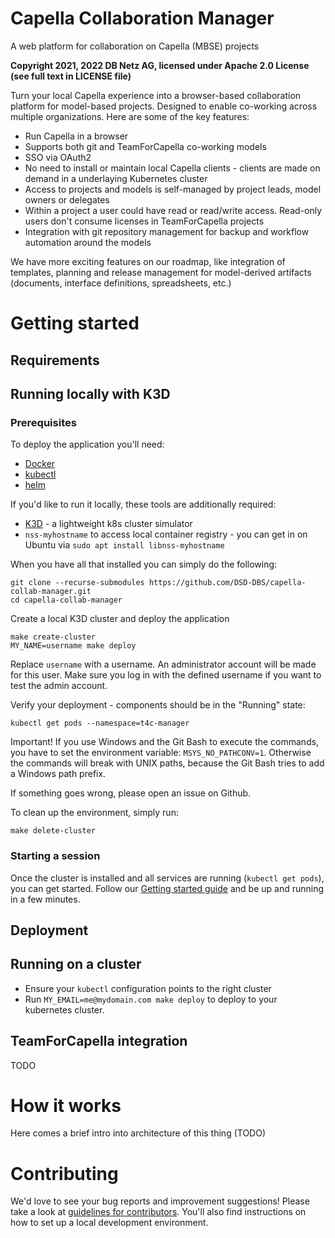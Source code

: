 # Capella Collaboration Manager

A web platform for collaboration on Capella (MBSE) projects

**Copyright 2021, 2022 DB Netz AG, licensed under Apache 2.0 License (see full text in LICENSE file)**

Turn your local Capella experience into a browser-based collaboration platform for model-based projects. Designed to enable co-working across multiple organizations.
Here are some of the key features:

* Run Capella in a browser
* Supports both git and TeamForCapella co-working models
* SSO via OAuth2
* No need to install or maintain local Capella clients - clients are made on demand in a underlaying Kubernetes cluster
* Access to projects and models is self-managed by project leads, model owners or delegates
* Within a project a user could have read or read/write access. Read-only users don't consume licenses in TeamForCapella projects
* Integration with git repository management for backup and workflow automation around the models

We have more exciting features on our roadmap, like integration of templates, planning and release management for model-derived artifacts (documents, interface definitions, spreadsheets, etc.)

# Getting started

## Requirements

## Running locally with K3D

### Prerequisites

To deploy the application you'll need:
* [Docker](https://docs.docker.com/engine/install/ubuntu/)
* [kubectl](https://kubernetes.io/docs/tasks/tools/install-kubectl-linux/)
* [helm](https://helm.sh/docs/intro/install/)

If you'd like to run it locally, these tools are additionally required:
* [K3D](https://k3d.io/) - a lightweight k8s cluster simulator
* `nss-myhostname` to access local container registry - you can get in on Ubuntu via `sudo apt install libnss-myhostname`

When you have all that installed you can simply do the following:

```
git clone --recurse-submodules https://github.com/DSD-DBS/capella-collab-manager.git
cd capella-collab-manager
```

Create a local K3D cluster and deploy the application

```
make create-cluster
MY_NAME=username make deploy
```

Replace `username` with a username. An administrator account will be made for this user. Make sure you log in with the defined username if you want to test the admin account.

Verify your deployment - components should be in the "Running" state:

```
kubectl get pods --namespace=t4c-manager
```

Important! If you use Windows and the Git Bash to execute the commands, you have to set the environment variable: `MSYS_NO_PATHCONV=1`. 
Otherwise the commands will break with UNIX paths, because the Git Bash tries to add a Windows path prefix. 

If something goes wrong, please open an issue on Github.

To clean up the environment, simply run:

```
make delete-cluster
```

### Starting a session

Once the cluster is installed and all services are running (`kubectl get pods`), you can get started. Follow our
[Getting started guide](doc/getting_started.md) and be up and running in a few minutes.

## Deployment

## Running on a cluster

* Ensure your `kubectl` configuration points to the right cluster
* Run `MY_EMAIL=me@mydomain.com make deploy` to deploy to your kubernetes cluster.

## TeamForCapella integration

TODO

# How it works

Here comes a brief intro into architecture of this thing (TODO)

# Contributing

We'd love to see your bug reports and improvement suggestions! Please take a look at [guidelines for contributors](CONTRIBUTING.md).
You'll also find instructions on how to set up a local development environment.
